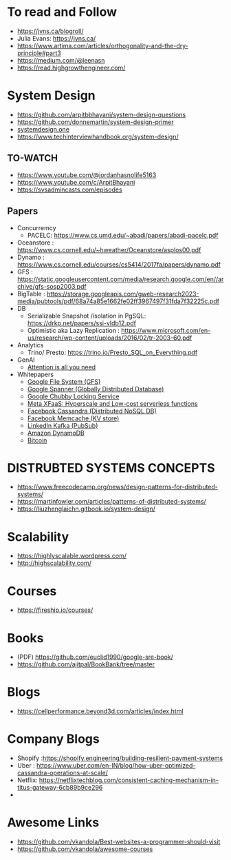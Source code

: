 # To read and Follow
- https://jvns.ca/blogroll/
- Julia Evans: https://jvns.ca/
- https://www.artima.com/articles/orthogonality-and-the-dry-principle#part3
- https://medium.com/@leenasn
- https://read.highgrowthengineer.com/

# System Design
- https://github.com/arpitbbhayani/system-design-questions
- https://github.com/donnemartin/system-design-primer
- [systemdesign.one](https://systemdesign.one/categories/)
- https://www.techinterviewhandbook.org/system-design/

## TO-WATCH
- https://www.youtube.com/@jordanhasnolife5163
- https://www.youtube.com/c/ArpitBhayani
- https://sysadmincasts.com/episodes

## Papers
- Concurremcy
   - PACELC: https://www.cs.umd.edu/~abadi/papers/abadi-pacelc.pdf 
- Oceanstore : https://www.cs.cornell.edu/~hweather/Oceanstore/asplos00.pdf
- Dynamo : https://www.cs.cornell.edu/courses/cs5414/2017fa/papers/dynamo.pdf
- GFS : https://static.googleusercontent.com/media/research.google.com/en//archive/gfs-sosp2003.pdf
- BigTable : https://storage.googleapis.com/gweb-research2023-media/pubtools/pdf/68a74a85e1662fe02ff3967497f31fda7f32225c.pdf
- DB
   - Serializable Snapshot /isolation in PgSQL: https://drkp.net/papers/ssi-vldb12.pdf
   - Optimistic aka Lazy Replication : https://www.microsoft.com/en-us/research/wp-content/uploads/2016/02/tr-2003-60.pdf
- Analytics
   - Trino/ Presto: https://trino.io/Presto_SQL_on_Everything.pdf
- GenAI
   - [Attention is all you need](https://proceedings.neurips.cc/paper_files/paper/2017/file/3f5ee243547dee91fbd053c1c4a845aa-Paper.pdf)
- Whitepapers
  - [Google File System (GFS)](https://static.googleusercontent.com/media/research.google.com/en//archive/gfs-sosp2003.pdf)
  - [Google Spanner (Globally Distributed Database)](https://static.googleusercontent.com/media/research.google.com/en//archive/spanner-osdi2012.pdf)
  - [Google Chubby Locking Service](https://static.googleusercontent.com/media/research.google.com/en//archive/chubby-osdi06.pdf)
  - [Meta XFaaS: Hyperscale and Low-cost serverless functions](https://www.cs.cmu.edu/~dskarlat/publications/xfaas_sosp23.pdf)
  - [Facebook Cassandra (Distributed NoSQL DB)](https://www.cs.cornell.edu/projects/ladis2009/papers/lakshman-ladis2009.pdf)
  - [Facebook Memcache (KV store)](https://www.usenix.org/system/files/conference/nsdi13/nsdi13-final170_update.pdf)
  - [LinkedIn Kafka (PubSub)](https://notes.stephenholiday.com/Kafka.pdf)
  - [Amazon DynamoDB](https://www.allthingsdistributed.com/files/amazon-dynamo-sosp2007.pdf)
  - [Bitcoin](https://bitcoin.org/bitcoin.pdf)

   
# DISTRUBTED SYSTEMS CONCEPTS
- https://www.freecodecamp.org/news/design-patterns-for-distributed-systems/
- https://martinfowler.com/articles/patterns-of-distributed-systems/
- https://liuzhenglaichn.gitbook.io/system-design/

# Scalability
- https://highlyscalable.wordpress.com/
- http://highscalability.com/

# Courses
- https://fireship.io/courses/

# Books
- (PDF) https://github.com/euclid1990/google-sre-book/
- https://github.com/ajitpal/BookBank/tree/master

# Blogs
- https://cellperformance.beyond3d.com/articles/index.html

# Company Blogs
- Shopify :https://shopify.engineering/building-resilient-payment-systems
- Uber : https://www.uber.com/en-IN/blog/how-uber-optimized-cassandra-operations-at-scale/
- Netflix: https://netflixtechblog.com/consistent-caching-mechanism-in-titus-gateway-6cb89b9ce296
- 
  
# Awesome Links
- https://github.com/vkandola/Best-websites-a-programmer-should-visit
- https://github.com/vkandola/awesome-courses
